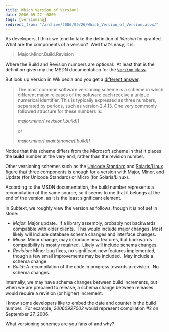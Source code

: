 ```yaml
---
title: Which Version of Version?
date: 2006-09-27 -0800
tags: [versioning]
redirect_from: "/archive/2006/09/26/Which_Version_of_Version.aspx/"
---
```


As developers, I think we tend to take the definition of *Version* for
granted.  What are the components of a version?  Well that's easy, it
is:

> Major.Minor.Build.Revision

Where the Build and Revision numbers are optional.  At least that is the
definition given my the MSDN documentation for the [`Version`
class](http://msdn2.microsoft.com/en-us/library/system.version.aspx "Version Class Documentation").

But look up Version in Wikipedia and you get a [different
answer](http://en.wikipedia.org/wiki/Version#Numeric "Numeric Version on Wikipedia").

> The most common software versioning scheme is a scheme in which
> different major releases of the software each receive a unique
> numerical identifier. This is typically expressed as three numbers,
> separated by periods, such as version 2.4.13. One very commonly
> followed structure for these numbers is:
>
> *major.minor[.revision[.build]]*
>
> or
>
> *major.minor[.maintenance[.build]]*

Notice that this scheme differs from the Microsoft scheme in that it
places the **build** number at the very end, rather than the revision
number.

Other versioning schemes such as the [Unicode
Standard](http://unicode.org/versions/ "Unicode Versioning") and
[Solaris/Linux](http://www.usenix.org/publications/library/proceedings/als00/2000papers/papers/full_papers/browndavid/browndavid_html/ "Library Interface Versioning")
figure that three components is enough for a version with Major, Minor,
and Update (for Unicode Standard) or Micro (for Solaris/Linux).

According to the MSDN documentation, the build number represents a
recompilation of the same source, so it seems to me that it belongs at
the end of the version, as it is the least significant element.

In Subtext, we roughly view the version as follows, though it is not set
in stone:

-   *Major*: Major update.  If a library assembly, probably not
    backwards compatible with older clients.  This would include major
    changes. Most likely will include database schema changes and
    interface changes.
-   *Minor*: Minor change, may introduce new features, but backwards
    compatibility is mostly retained.  Likely will include schema
    changes.
-   *Revision*: Minor bug fixes, no significant new features
    implemented, though a few small improvements may be included.  May
    include a schema change.
-   *Build*: A recompilation of the code in progress towards a
    revision.  No schema changes.

Internally, we may have schema changes between build increments, but
when we are prepared to release, a schema change between releases would
require a revision (or higher) increment.

I know some developers like to embed the date and counter in the build
number.  For example, *20060927002* would represent compilation \#2 on
September 27, 2006.

What versioning schemes are you fans of and why?

